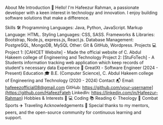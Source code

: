 About Me
Introduction 🚀
Hello! I'm Hafeezur Rahman, a passionate developer with a keen interest in technology and innovation. I enjoy building software solutions that make a difference.

Skills 🛠️
Programming Languages: Java, Python, JavaScript.
Markup Language: HTML.
Styling Languages: CSS, SASS.
Frameworks & Libraries: Bootstrap, Node.js, express.js, React.js.
Database Management: PostgreSQL, MongoDB, MySQL
Other: Git & GitHub, Wordpress.
Projects 💻
Project 1: [CAHCET Website] - Made the official website of C. Abdul Hakeem college of Engineering and Technology
Project 2: [StuFoTech] - A Students information tracking web application which keep records of student's necessary data
Experience 🏢
GreatXt - Software Engineer (2024 - Present)
Education 🎓
B.E. (Computer Science), C. Abdul Hakeem college of Engineering and Technology (2020 - 2024)
Contact 📬
Email: hafeeezofficial08@gmail.com
GitHub: https://github.com/your-username](https://github.com/HafeezFateh
LinkedIn: https://linkedin.com/in/Hafeezur-Rahman)
Hobbies & Interests 🎨
💻 Coding
📚 Reading
☪️ Theology
🥊 Combat Sports
✈️ Traveling
Acknowledgements 🤝
Special thanks to my mentors, peers, and the open-source community for continuous learning and support.

